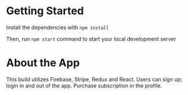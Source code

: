 # Getting Started

Install the dependencies with `npm install`

Then, run `npm start` command to start your local development server

# About the App

This build utilizes Firebase, Stripe, Redux and React. Users can sign up; login in and out of the app. Purchase subscription in the profile.
